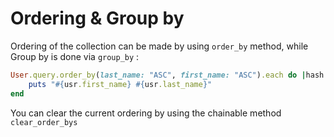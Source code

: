 # Ordering & Group by

Ordering of the collection can be made by using `order_by` method, while Group by is done via `group_by` :

```ruby
User.query.order_by(last_name: "ASC", first_name: "ASC").each do |hash|
    puts "#{usr.first_name} #{usr.last_name}"
end
```

You can clear the current ordering by using the chainable method `clear_order_bys`

